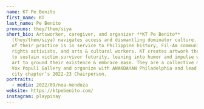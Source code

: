```yaml
---
name: KT Pe Benito
first_name: KT
last_name: Pe Benito
pronouns: they/them/siya
short_bio: Artsworker, caregiver, and organizer **KT Pe Benito**
  (they/them/siya) navigates access and dismantling dominator culture. The arc
  of their practice is in service to Philippine history, Fil-Am community, human
  rights activists, and arts & cultural workers. KT creates artwork themselves
  to sustain victim.survivor futurity, leaning into humor and impulse with their
  art to ground their existence & embrace ease. They are a collective member of
  Vox Populi Gallery and organize with ANAKBAYAN Philadelphia and lead as the
  city chapter’s 2022-23 Chairperson.
portraits:
  - media: 2022/09/noa-mendoza
website: https://ktpebenito.com/
instagram: playpinay
---
```

